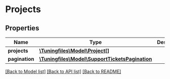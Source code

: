 # Projects

## Properties
Name | Type | Description | Notes
------------ | ------------- | ------------- | -------------
**projects** | [**\Tuningfiles\Model\Project[]**](Project.md) |  | [optional] 
**pagination** | [**\Tuningfiles\Model\SupportTicketsPagination**](SupportTicketsPagination.md) |  | [optional] 

[[Back to Model list]](../../README.md#documentation-for-models) [[Back to API list]](../../README.md#documentation-for-api-endpoints) [[Back to README]](../../README.md)

